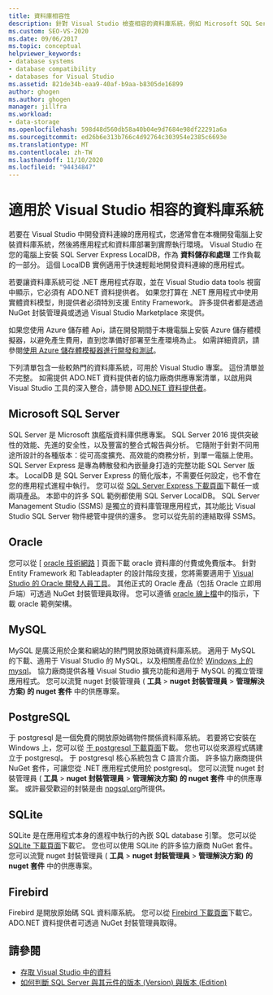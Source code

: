 ```yaml
---
title: 資料庫相容性
description: 針對 Visual Studio 檢查相容的資料庫系統，例如 Microsoft SQL Server、Oracle、MySQL、于 postgresql、SQLite 和 Firebird。
ms.custom: SEO-VS-2020
ms.date: 09/06/2017
ms.topic: conceptual
helpviewer_keywords:
- database systems
- database compatibility
- databases for Visual Studio
ms.assetid: 821de34b-eaa9-40af-b9aa-b8305de16899
author: ghogen
ms.author: ghogen
manager: jillfra
ms.workload:
- data-storage
ms.openlocfilehash: 598d48d560db58a40b04e9d7684e98df22291a6a
ms.sourcegitcommit: ed26b6e313b766c4d92764c303954e2385c6693e
ms.translationtype: MT
ms.contentlocale: zh-TW
ms.lasthandoff: 11/10/2020
ms.locfileid: "94434847"
---
```

# <a name="compatible-database-systems-for-visual-studio"></a>適用於 Visual Studio 相容的資料庫系統

若要在 Visual Studio 中開發資料連線的應用程式，您通常會在本機開發電腦上安裝資料庫系統，然後將應用程式和資料庫部署到實際執行環境。 Visual Studio 在您的電腦上安裝 SQL Server Express LocalDB，作為 **資料儲存和處理** 工作負載的一部分。 這個 LocalDB 實例適用于快速輕鬆地開發資料連線的應用程式。

若要讓資料庫系統可從 .NET 應用程式存取，並在 Visual Studio data tools 視窗中顯示，它必須有 ADO.NET 資料提供者。 如果您打算在 .NET 應用程式中使用實體資料模型，則提供者必須特別支援 Entity Framework。 許多提供者都是透過 NuGet 封裝管理員或透過 Visual Studio Marketplace 來提供。

如果您使用 Azure 儲存體 Api，請在開發期間于本機電腦上安裝 Azure 儲存體模擬器，以避免產生費用，直到您準備好部署至生產環境為止。 如需詳細資訊，請參閱[使用 Azure 儲存體模擬器進行開發和測試](/azure/storage/common/storage-use-emulator)。

下列清單包含一些較熱門的資料庫系統，可用於 Visual Studio 專案。 這份清單並不完整。 如需提供 ADO.NET 資料提供者的協力廠商供應專案清單，以啟用與 Visual Studio 工具的深入整合，請參閱 [ADO.NET 資料提供者](/dotnet/framework/data/adonet/data-providers)。

## <a name="microsoft-sql-server"></a>Microsoft SQL Server

SQL Server 是 Microsoft 旗艦版資料庫供應專案。 SQL Server 2016 提供突破性的效能、先進的安全性，以及豐富的整合式報告與分析。 它隨附于針對不同用途所設計的各種版本：從可高度擴充、高效能的商務分析，到單一電腦上使用。 SQL Server Express 是專為轉散發和內嵌量身打造的完整功能 SQL Server 版本。  LocalDB 是 SQL Server Express 的簡化版本，不需要任何設定，也不會在您的應用程式進程中執行。 您可以從 [SQL Server Express 下載頁面](https://www.microsoft.com/sql-server/sql-server-editions-express)下載任一或兩項產品。 本節中的許多 SQL 範例都使用 SQL Server LocalDB。 SQL Server Management Studio (SSMS) 是獨立的資料庫管理應用程式，其功能比 Visual Studio SQL Server 物件總管中提供的還多。 您可以從先前的連結取得 SSMS。

## <a name="oracle"></a>Oracle

您可以從 [ [oracle 技術網路](https://www.oracle.com/database/technologies/oracle-database-software-downloads.html) ] 頁面下載 oracle 資料庫的付費或免費版本。 針對 Entity Framework 和 Tableadapter 的設計階段支援，您將需要適用于 [Visual Studio 的 Oracle 開發人員工具](https://www.oracle.com/database/technologies/developer-tools/visual-studio/)。 其他正式的 Oracle 產品（包括 Oracle 立即用戶端）可透過 NuGet 封裝管理員取得。 您可以遵循 [oracle 線上檔](https://docs.oracle.com/cd/E11882_01/server.112/e10831/toc.htm)中的指示，下載 oracle 範例架構。

## <a name="mysql"></a>MySQL

MySQL 是廣泛用於企業和網站的熱門開放原始碼資料庫系統。 適用于 MySQL 的下載、適用于 Visual Studio 的 MySQL，以及相關產品位於 [Windows 上的 mysql](https://www.mysql.com/why-mysql/windows/)。 協力廠商提供各種 Visual Studio 擴充功能和適用于 MySQL 的獨立管理應用程式。 您可以流覽 nuget 封裝管理員 ( **工具**  >  **nuget 封裝管理員**  >  **管理解決方案) 的 nuget 套件** 中的供應專案。

## <a name="postgresql"></a>PostgreSQL

于 postgresql 是一個免費的開放原始碼物件關係資料庫系統。 若要將它安裝在 Windows 上，您可以從 [于 postgresql 下載頁面](https://www.postgresql.org/download/windows/)下載。 您也可以從來源程式碼建立于 postgresql。 于 postgresql 核心系統包含 C 語言介面。 許多協力廠商提供 NuGet 套件，可讓您從 .NET 應用程式使用於 postgresql。 您可以流覽 nuget 封裝管理員 ( **工具**  >  **nuget 封裝管理員**  >  **管理解決方案) 的 nuget 套件** 中的供應專案。 或許最受歡迎的封裝是由 [npgsql.org](http://www.npgsql.org)所提供。

## <a name="sqlite"></a>SQLite

SQLite 是在應用程式本身的進程中執行的內嵌 SQL database 引擎。 您可以從 [SQLite 下載頁面](https://www.sqlite.org/download.html)下載它。 您也可以使用 SQLite 的許多協力廠商 NuGet 套件。 您可以流覽 nuget 封裝管理員 ( **工具**  >  **nuget 封裝管理員**  >  **管理解決方案) 的 nuget 套件** 中的供應專案。

## <a name="firebird"></a>Firebird

Firebird 是開放原始碼 SQL 資料庫系統。 您可以從 [Firebird 下載頁面](http://firebirdsql.org/en/downloads/)下載它。 ADO.NET 資料提供者可透過 NuGet 封裝管理員取得。

## <a name="see-also"></a>請參閱

- [存取 Visual Studio 中的資料](../data-tools/accessing-data-in-visual-studio.md)
- [如何判斷 SQL Server 與其元件的版本 (Version) 與版本 (Edition)](https://support.microsoft.com/help/321185/how-to-determine-the-version-edition-and-update-level-of-sql-server-an)
